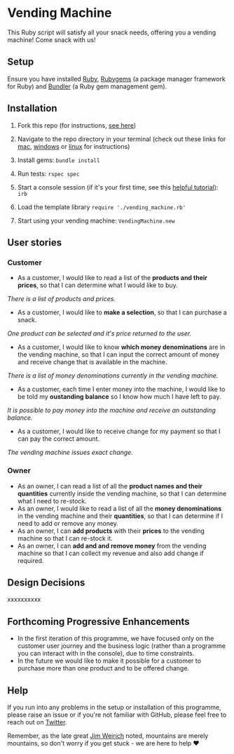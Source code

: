 # Vending Machine

This Ruby script will satisfy all your snack needs, offering you a vending machine! Come snack with us!

## Setup 

Ensure you have installed [Ruby](https://www.ruby-lang.org/en/downloads/), [Rubygems](https://rubygems.org/pages/download) (a package manager framework for Ruby) and [Bundler](https://bundler.io/) (a Ruby gem management gem).

## Installation 
1. Fork this repo (for instructions, [see here](https://help.github.com/en/articles/fork-a-repo))

1. Navigate to the repo directory in your terminal (check out these links for [mac](https://www.imore.com/how-use-terminal-mac-when-you-have-no-idea-where-start), [windows](https://www.lifewire.com/command-prompt-2625840) or [linux](https://www.howtogeek.com/140679/beginner-geek-how-to-start-using-the-linux-terminal/) for instructions)

1. Install gems: ```bundle install```

1. Run tests: ```rspec spec```

1. Start a console session (if it's your first time, see this [helpful tutorial](https://www.digitalocean.com/community/tutorials/how-to-use-irb-to-explore-ruby)): ```irb```

1. Load the template library ```require './vending_machine.rb'```

1. Start using your vending machine: ```VendingMachine.new```

## User stories

### Customer
* As a customer, I would like to read a list of the **products and their prices**, so that I can determine what I would like to buy. 

*There is a list of products and prices.*

* As a customer, I would like to **make a selection**, so that I can purchase a snack. 

*One product can be selected and it's price returned to the user.*

* As a customer, I would like to know **which money denominations** are in the vending machine, so that I can input the correct amount of money and receive change that is available in the machine. 

*There is a list of money denominations currently in the vending machine.*

* As a customer, each time I enter money into the machine, I would like to be told my **oustanding balance** so I know how much I have left to pay. 

*It is possible to pay money into the machine and receive an outstanding balance.*

* As a customer, I would like to receive change for my payment so that I can pay the correct amount.

*The vending machine issues exact change.*

### Owner
* As an owner, I can read a list of all the **product names and their quantities** currently inside the vending machine, so that I can determine what I need to re-stock.
* As an owner, I would like to read a list of all the **money denominations** in the vending machine and their **quantities**, so that I can determine if I need to add or remove any money.
* As an owner, I can **add products** with their **prices** to the vending machine so that I can re-stock it.
* As an owner, I can **add and and remove money** from the vending machine so that I can collect my revenue and also add change if required.

## Design Decisions
xxxxxxxxxx

## Forthcoming Progressive Enhancements
* In the first iteration of this programme, we have focused only on the customer user journey and the business logic (rather than a programme you can interact with in the console), due to time constraints.
* In the future we would like to make it possible for a customer to purchase more than one product and to be offered change.

## Help
If you run into any problems in the setup or installation of this programme, please raise an issue or if you're not familiar with GitHub, please feel free to reach out on [Twitter](https://twitter.com/a_adewusi). 

Remember, as the late great [Jim Weirich](https://github.com/benlangfeld/ruby-koans/blob/master/README.rdoc) noted, mountains are merely mountains, so don't worry if you get stuck - we are here to help :heart:

